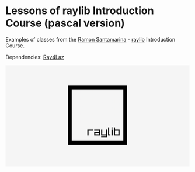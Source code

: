 # Lessons of raylib Introduction Course (pascal version) 

Examples of classes from the [Ramon Santamarina](https://twitter.com/raysan5) - [raylib](http://www.raylib.com/) Introduction Course.

Dependencies: [Ray4Laz](https://github.com/GuvaCode/Ray4Laz)

![blocks game](blocks_game.gif "Blocks Game")

